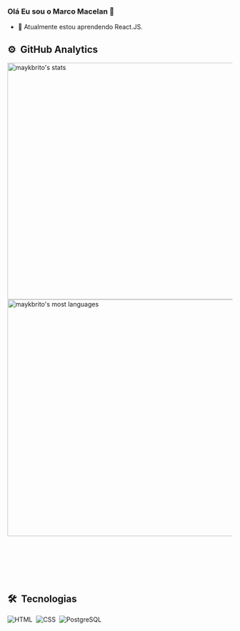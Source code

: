 ### Olá  Eu sou o Marco Macelan 👋
- 🌱 Atualmente estou aprendendo React.JS.

## ⚙️ &nbsp;GitHub Analytics

<p align="left">
<img width="530em" src="https://github-readme-stats.vercel.app/api?username=macelandev&show_icons=true&theme=vision-friendly-dark" alt="maykbrito's stats"/>
<img width="530em" src="https://github-readme-stats.vercel.app/api/top-langs/?username=macelandev&layout=compact&theme=vision-friendly-dark" alt="maykbrito's most languages"/>
</p>
<br><br>
  
<br><br>
## 🛠 &nbsp;Tecnologias
![HTML](https://img.shields.io/badge/-HTML-05122A?style=flat&logo=HTML5)&nbsp;
![CSS](https://img.shields.io/badge/-CSS-05122A?style=flat&logo=CSS3&logoColor=1572B6)&nbsp;
![PostgreSQL](https://img.shields.io/badge/-PostgreSQL-05122A?style=flat&logo=postgresql)&nbsp;
<br><br>
<br><br>
